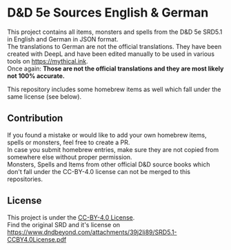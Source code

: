 # D&D 5e Sources English & German

This project contains all items, monsters and spells from the D&D 5e SRD5.1 in English and German in JSON format.  
The translations to German are not the official translations. They have been created with DeepL and have been edited manually to be used in various tools on https://mythical.ink.  
Once again: **Those are not the official translations and they are most likely not 100% accurate.**

This repository includes some homebrew items as well which fall under the same license (see below).

## Contribution

If you found a mistake or would like to add your own homebrew items, spells or monsters, feel free to create a PR.  
In case you submit homebrew entries, make sure they are not copied from somewhere else without proper permission.  
Monsters, Spells and Items from other official D&D source books which don't fall under the CC-BY-4.0 license can not be merged to this repositories.

## License

This project is under the [CC-BY-4.0 License](https://creativecommons.org/licenses/by/4.0/).  
Find the original SRD and it's license on https://www.dndbeyond.com/attachments/39j2li89/SRD5.1-CCBY4.0License.pdf
